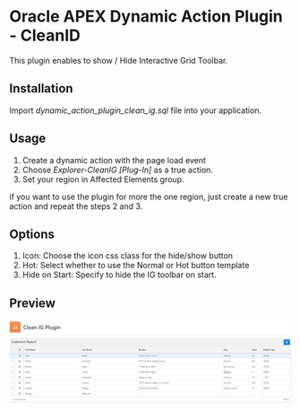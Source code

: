 # Oracle APEX Dynamic Action Plugin - CleanID
This plugin enables to show / Hide Interactive Grid Toolbar.

## Installation ##
Import *dynamic_action_plugin_clean_ig.sql* file into your application.

## Usage ##
1. Create a dynamic action with the page load event
2. Choose *Explorer-CleanIG [Plug-In]* as a true action.
3. Set your region in Affected Elements group.

if you want to use the plugin for more the one region, just create a new true action and repeat the steps 2 and 3.

## Options ##
1. Icon: Choose the icon css class for the hide/show button
2. Hot:  Select whether to use the Normal or Hot button template
3. Hide on Start: Specify to hide the IG toolbar on start.

## Preview ##

![Preview](plugin_preview.gif)
